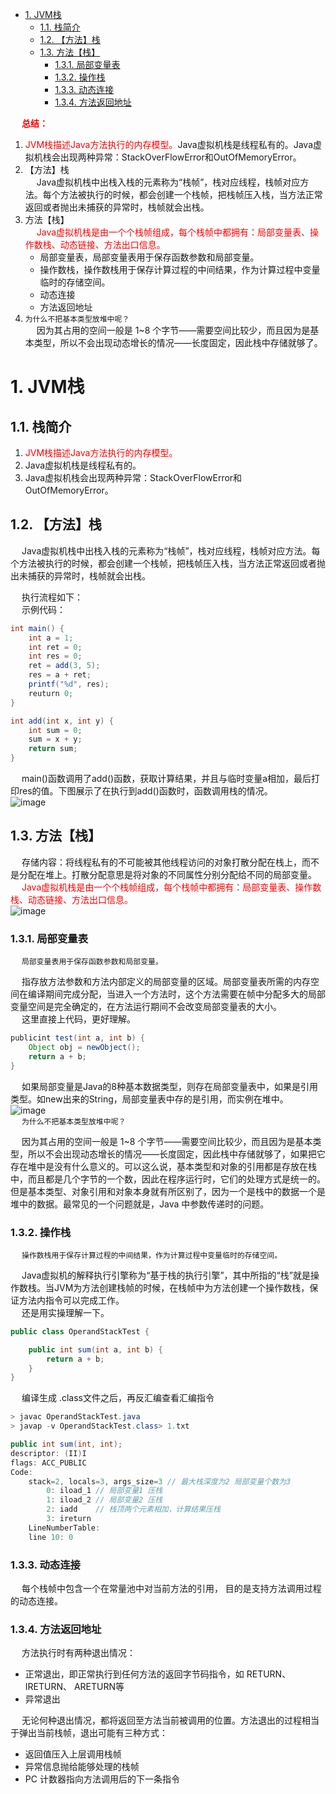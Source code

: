 
<!-- TOC -->

- [1. JVM栈](#1-jvm栈)
    - [1.1. 栈简介](#11-栈简介)
    - [1.2. 【方法】栈](#12-方法栈)
    - [1.3. 方法【栈】](#13-方法栈)
        - [1.3.1. 局部变量表](#131-局部变量表)
        - [1.3.2. 操作栈](#132-操作栈)
        - [1.3.3. 动态连接](#133-动态连接)
        - [1.3.4. 方法返回地址](#134-方法返回地址)

<!-- /TOC -->

&emsp; **<font color = "red">总结：</font>**  
1. <font color = "red">JVM栈描述Java方法执行的内存模型。</font>Java虚拟机栈是线程私有的。Java虚拟机栈会出现两种异常：StackOverFlowError和OutOfMemoryError。    
2. 【方法】栈  
&emsp; Java虚拟机栈中出栈入栈的元素称为“栈帧”，栈对应线程，栈帧对应方法。每个方法被执行的时候，都会创建一个栈帧，把栈帧压入栈，当方法正常返回或者抛出未捕获的异常时，栈帧就会出栈。  
3. 方法【栈】  
    &emsp; <font color = "red">Java虚拟机栈是由一个个栈帧组成，每个栈帧中都拥有：局部变量表、操作数栈、动态链接、方法出口信息。</font>  
    * 局部变量表，局部变量表用于保存函数参数和局部变量。  
    * 操作数栈，操作数栈用于保存计算过程的中间结果，作为计算过程中变量临时的存储空间。  
    * 动态连接
    * 方法返回地址
4. `为什么不把基本类型放堆中呢？`   
&emsp; 因为其占用的空间一般是 1~8 个字节——需要空间比较少，而且因为是基本类型，所以不会出现动态增长的情况——长度固定，因此栈中存储就够了。  


# 1. JVM栈  
<!--
JVM的栈内存
https://mp.weixin.qq.com/s?__biz=MzAxMjEwMzQ5MA==&mid=2448890565&idx=2&sn=b124180bb28ff7a9eda6418486545d18&chksm=8fb540e8b8c2c9fec3c974d2610a3c808cfbfa1ad89d5c6977bff9293136aebd2ae74f7a330a&scene=178&cur_album_id=1352977495578165250#rd

https://juejin.cn/post/6844903983400632327

https://www.cnblogs.com/whu-2017/p/9629714.html


为什么不把基本类型放堆中呢？
https://mp.weixin.qq.com/s/BnM2KL9CpEWlVXa_hEcEdg
-->

## 1.1. 栈简介  
1. <font color = "red">JVM栈描述Java方法执行的内存模型。</font>  
2. Java虚拟机栈是线程私有的。  
3. Java虚拟机栈会出现两种异常：StackOverFlowError和OutOfMemoryError。  


## 1.2. 【方法】栈
<!-- 
https://juejin.cn/post/6844903983400632327

https://mp.weixin.qq.com/s?__biz=MzAxMjEwMzQ5MA==&mid=2448890565&idx=2&sn=b124180bb28ff7a9eda6418486545d18&chksm=8fb540e8b8c2c9fec3c974d2610a3c808cfbfa1ad89d5c6977bff9293136aebd2ae74f7a330a&scene=178&cur_album_id=1352977495578165250#rd

-->
&emsp; Java虚拟机栈中出栈入栈的元素称为“栈帧”，栈对应线程，栈帧对应方法。每个方法被执行的时候，都会创建一个栈帧，把栈帧压入栈，当方法正常返回或者抛出未捕获的异常时，栈帧就会出栈。  

&emsp; 执行流程如下：  
&emsp; 示例代码：  

```java
int main() {
    int a = 1;
    int ret = 0;
    int res = 0;
    ret = add(3, 5);
    res = a + ret;
    printf("%d", res);
    reuturn 0;
}

int add(int x, int y) {
    int sum = 0;
    sum = x + y;
    return sum;
}
```

&emsp; main()函数调用了add()函数，获取计算结果，并且与临时变量a相加，最后打印res的值。下图展示了在执行到add()函数时，函数调用栈的情况。  
![image](http://www.wt1814.com/static/view/images/java/JVM/JVM-8.png)  


## 1.3. 方法【栈】
<!-- 
https://juejin.cn/post/6844903983400632327

-->
&emsp; 存储内容：将线程私有的不可能被其他线程访问的对象打散分配在栈上，而不是分配在堆上。打散分配意思是将对象的不同属性分别分配给不同的局部变量。  
&emsp; <font color = "red">Java虚拟机栈是由一个个栈帧组成，每个栈帧中都拥有：局部变量表、操作数栈、动态链接、方法出口信息。</font>  
![image](http://www.wt1814.com/static/view/images/java/JVM/JVM-9.png)  

### 1.3.1. 局部变量表   
&emsp; `局部变量表用于保存函数参数和局部变量。`  

&emsp; 指存放方法参数和方法内部定义的局部变量的区域。局部变量表所需的内存空间在编译期间完成分配，当进入一个方法时，这个方法需要在帧中分配多大的局部变量空间是完全确定的，在方法运行期间不会改变局部变量表的大小。  
&emsp; 这里直接上代码，更好理解。  

```java
publicint test(int a, int b) {
    Object obj = newObject();
    return a + b;
}
```
&emsp; 如果局部变量是Java的8种基本数据类型，则存在局部变量表中，如果是引用类型。如new出来的String，局部变量表中存的是引用，而实例在堆中。  
![image](http://www.wt1814.com/static/view/images/java/JVM/JVM-34.png)  
&emsp; `为什么不把基本类型放堆中呢？`  
<!-- 
https://mp.weixin.qq.com/s/BnM2KL9CpEWlVXa_hEcEdg
-->
&emsp; 因为其占用的空间一般是 1~8 个字节——需要空间比较少，而且因为是基本类型，所以不会出现动态增长的情况——长度固定，因此栈中存储就够了，如果把它存在堆中是没有什么意义的。可以这么说，基本类型和对象的引用都是存放在栈中，而且都是几个字节的一个数，因此在程序运行时，它们的处理方式是统一的。但是基本类型、对象引用和对象本身就有所区别了，因为一个是栈中的数据一个是堆中的数据。最常见的一个问题就是，Java 中参数传递时的问题。  


### 1.3.2. 操作栈  

&emsp; `操作数栈用于保存计算过程的中间结果，作为计算过程中变量临时的存储空间。`  

&emsp; Java虚拟机的解释执行引擎称为“基于栈的执行引擎”，其中所指的“栈”就是操作数栈。当JVM为方法创建栈帧的时候，在栈帧中为方法创建一个操作数栈，保证方法内指令可以完成工作。  
&emsp; 还是用实操理解一下。  

```java
public class OperandStackTest {

    public int sum(int a, int b) {
        return a + b;
    }
}
```
&emsp; 编译生成 .class文件之后，再反汇编查看汇编指令  

```java
> javac OperandStackTest.java
> javap -v OperandStackTest.class> 1.txt
```

```java
public int sum(int, int);
descriptor: (II)I
flags: ACC_PUBLIC
Code:
    stack=2, locals=3, args_size=3 // 最大栈深度为2 局部变量个数为3
        0: iload_1 // 局部变量1 压栈
        1: iload_2 // 局部变量2 压栈
        2: iadd    // 栈顶两个元素相加，计算结果压栈
        3: ireturn
    LineNumberTable:
    line 10: 0
```

### 1.3.3. 动态连接  
&emsp; 每个栈帧中包含一个在常量池中对当前方法的引用， 目的是支持方法调用过程的动态连接。  

### 1.3.4. 方法返回地址  
&emsp; 方法执行时有两种退出情况：  
* 正常退出，即正常执行到任何方法的返回字节码指令，如 RETURN、 IRETURN、 ARETURN等  
* 异常退出  

&emsp; 无论何种退出情况，都将返回至方法当前被调用的位置。方法退出的过程相当于弹出当前栈帧，退出可能有三种方式：  
* 返回值压入上层调用栈帧  
* 异常信息抛给能够处理的栈帧  
* PC 计数器指向方法调用后的下一条指令  


